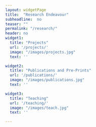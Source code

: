 ```yaml
---
layout: widgetPage
title:  "Research Endeavour"
subheadline:  no
teaser: ""
permalink: "/research/"
header: no
widget1:
  title: "Projects"
  url: '/projects/'
  image: "/images/projects.jpg"
  text: ''

widget2:
  title: "Publications and Pre-Prints"
  url: '/publications/'
  image: "/images/publications.jpg"
  text: ''

widget3:
  title: "Teaching"
  url: '/teaching/'
  image: "/images/teach.jpg"
  text: ''

--- 
```


